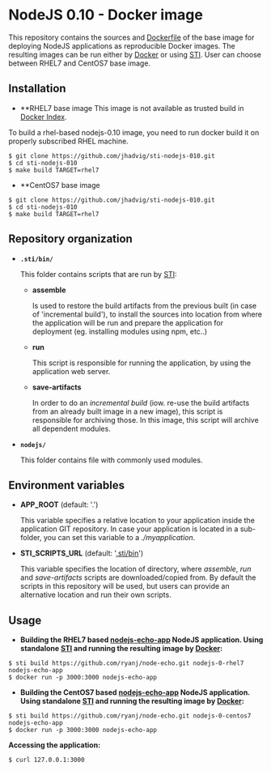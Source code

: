 NodeJS 0.10 - Docker image
========================================

This repository contains the sources and
[Dockerfile](https://github.com/jhadvig/sti-nodejs-010/blob/master/Dockerfile)
of the base image for deploying NodeJS applications as reproducible Docker
images. The resulting images can be run either by [Docker](http://docker.io)
or using [STI](https://github.com/openshift/source-to-image). 
User can choose between RHEL7 and CentOS7 base image.

Installation
---------------
*  **RHEL7 base image
This image is not available as trusted build in [Docker Index](https://index.docker.io).

To build a rhel-based nodejs-0.10 image, you need to run docker build it on properly subscribed RHEL machine.

```
$ git clone https://github.com/jhadvig/sti-nodejs-010.git
$ cd sti-nodejs-010
$ make build TARGET=rhel7
```

*  **CentOS7 base image

```
$ git clone https://github.com/jhadvig/sti-nodejs-010.git
$ cd sti-nodejs-010
$ make build TARGET=rhel7
```

Repository organization
------------------------

* **`.sti/bin/`**

  This folder contains scripts that are run by [STI](https://github.com/openshift/source-to-image):

  *   **assemble**

      Is used to restore the build artifacts from the previous built (in case of
      'incremental build'), to install the sources into location from where the
      application will be run and prepare the application for deployment (eg.
      installing modules using npm, etc..)

  *   **run**

      This script is responsible for running the application, by using the
      application web server.

  *   **save-artifacts**

      In order to do an *incremental build* (iow. re-use the build artifacts
      from an already built image in a new image), this script is responsible for
      archiving those. In this image, this script will archive all dependent modules.

* **`nodejs/`**

  This folder contains file with commonly used modules.


Environment variables
---------------------

*  **APP_ROOT** (default: '.')

    This variable specifies a relative location to your application inside the
    application GIT repository. In case your application is located in a
    sub-folder, you can set this variable to a *./myapplication*.

*  **STI_SCRIPTS_URL** (default: '[.sti/bin](https://raw.githubusercontent.com/jhadvig/sti-nodejs-010/master/.sti/bin)')

    This variable specifies the location of directory, where *assemble*, *run* and
    *save-artifacts* scripts are downloaded/copied from. By default the scripts
    in this repository will be used, but users can provide an alternative
    location and run their own scripts.

Usage
---------------------

* **Building the RHEL7 based [nodejs-echo-app](https://github.com/ryanj/node-echo) NodeJS application. Using standalone [STI](https://github.com/openshift/source-to-image) and running the resulting image by [Docker](http://docker.io):**

```
$ sti build https://github.com/ryanj/node-echo.git nodejs-0-rhel7 nodejs-echo-app
$ docker run -p 3000:3000 nodejs-echo-app
```

* **Building the CentOS7 based [nodejs-echo-app](https://github.com/ryanj/node-echo) NodeJS application. Using standalone [STI](https://github.com/openshift/source-to-image) and running the resulting image by [Docker](http://docker.io):**

```
$ sti build https://github.com/ryanj/node-echo.git nodejs-0-centos7 nodejs-echo-app
$ docker run -p 3000:3000 nodejs-echo-app
```

**Accessing the application:**
```
$ curl 127.0.0.1:3000
```